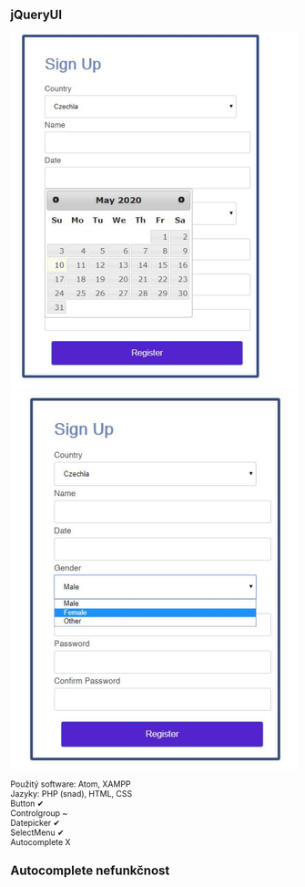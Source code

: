 ## jQueryUI 
![](Capture.JPG)
![](Capture2.JPG)

Použitý software: Atom, XAMPP <br/>
Jazyky: PHP (snad), HTML, CSS <br/>
Button ✔ <br/>
Controlgroup ~ <br/>
Datepicker ✔ <br/>
SelectMenu ✔ <br/>
Autocomplete X <br/>

## Autocomplete nefunkčnost
<head> <br/>
 <script> <br/>
 $( function() { <br/>
 var countryList = [ <br/>
 "Velmi dlouhý seznam" <br/>
 </head> <br/>

<div class="field-column"> <br/>
    <label>Country</label> <br/>
    <div> <br/>
        <input type="text" class="demo-input-box" id="countryList"> <br/>
    </div> <br/>
    </div> <br/>
    
